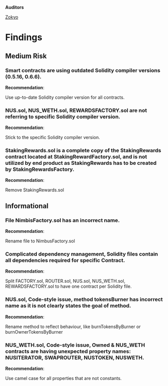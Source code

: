 **Auditors**

[Zokyo](https://x.com/zokyo_io)

# Findings

## Medium Risk

### Smart contracts are using outdated Solidity compiler versions (0.5.16, 0.6.6).

**Recommendation**:

Use up-to-date Solidity compiler version for all contracts.

### NUS.sol, NUS_WETH.sol, REWARDSFACTORY.sol are not referring to specific Solidity compiler version.

**Recommendation**:

Stick to the specific Solidity compiler version.

### StakingRewards.sol is a complete copy of the StakingRewards contract located at StakingRewardFactory.sol, and is not utilized by end product as StakingRewards has to be created by StakingRewardsFactory.

**Recommendation**:

Remove StakingRewards.sol

## Informational

### File NimbisFactory.sol has an incorrect name.

**Recommendation**:

Rename file to NimbusFactory.sol

### Complicated dependency management, Solidity files contain all dependencies required for specific Contract.

**Recommendation**:

Split FACTORY.sol, ROUTER.sol, NUS.sol, NUS_WETH.sol, REWARDSFACTORY.sol to have one
contract per Solidity file.

### NUS.sol, Code-style issue, method tokensBurner has incorrect name as it is not clearly states the goal of method.

**Recommendation**:

Rename method to reflect behaviour, like burnTokensByBurner or burnOwnerTokensByBurner

### NUS_WETH.sol, Code-style issue, Owned & NUS_WETH contracts are having unexpected property names: NUSITERATOR, SWAPROUTER, NUSTOKEN, NUSWETH.

**Recommendation**:

Use camel case for all properties that are not constants.
